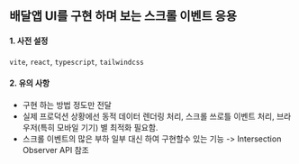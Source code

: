 ## 배달앱 UI를 구현 하며 보는 스크롤 이벤트 응용

#### 1. **사전 설정**

`vite`, `react`, `typescript`, `tailwindcss`

#### 2. 유의 사항

- 구현 하는 방법 정도만 전달
- 실제 프로덕션 상황에선 동적 데이터 렌더링 처리, 스크롤 쓰로틀 이벤트 처리, 브라우저(특히 모바일 기기) 별 최적화 필요함.
- 스크롤 이벤트의 많은 부하 일부 대신 하여 구현할수 있는 기능 -> Intersection Observer API 참조
